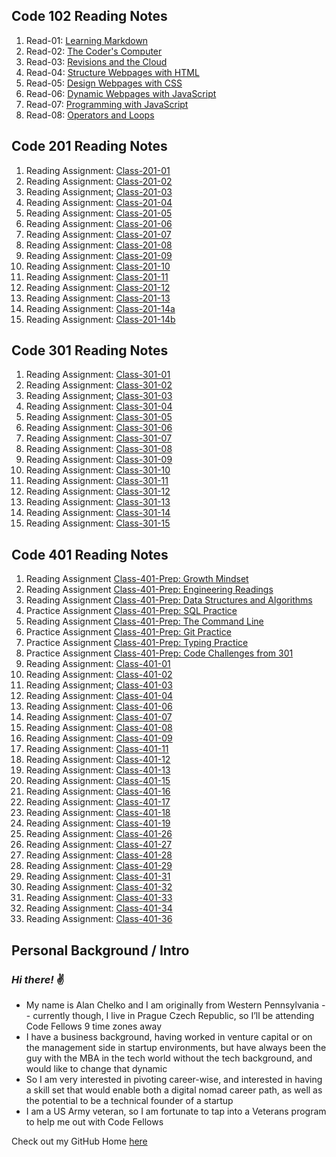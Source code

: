 ## Code 102 Reading Notes

1. Read-01: [Learning Markdown](https://dtuskippy.github.io/reading-notes/read-01-learning-markdown)
2. Read-02: [The Coder's Computer](https://dtuskippy.github.io/reading-notes/read-02-the-coders-computer)
3. Read-03: [Revisions and the Cloud](https://dtuskippy.github.io/reading-notes/read-03-revisions-and-the-cloud)
4. Read-04: [Structure Webpages with HTML](https://dtuskippy.github.io/reading-notes/read-04-structure-webpages-with-html)
5. Read-05: [Design Webpages with CSS](https://dtuskippy.github.io/reading-notes/read-05-design-webpages-with-css)
6. Read-06: [Dynamic Webpages with JavaScript](https://dtuskippy.github.io/reading-notes/read-06-dynamic-webpages-with-javascript)
7. Read-07: [Programming with JavaScript](https://dtuskippy.github.io/reading-notes/read-07-programming-with-javascript)
8. Read-08: [Operators and Loops](https://dtuskippy.github.io/reading-notes/read-08-operators-and-loops)

## Code 201 Reading Notes

1. Reading Assignment: [Class-201-01](https://dtuskippy.github.io/reading-notes/201/class-01)
2. Reading Assignment: [Class-201-02](https://dtuskippy.github.io/reading-notes/201/class-02)
3. Reading Assignment; [Class-201-03](https://dtuskippy.github.io/reading-notes/201/class-03)
4. Reading Assignment: [Class-201-04](https://dtuskippy.github.io/reading-notes/201/class-04)
5. Reading Assignment: [Class-201-05](https://dtuskippy.github.io/reading-notes/201/class-05)
6. Reading Assignment: [Class-201-06](https://dtuskippy.github.io/reading-notes/201/class-06)
7. Reading Assignment: [Class-201-07](https://dtuskippy.github.io/reading-notes/201/class-07)
8. Reading Assignment: [Class-201-08](https://dtuskippy.github.io/reading-notes/201/class-08)
9. Reading Assignment: [Class-201-09](https://dtuskippy.github.io/reading-notes/201/class-09)
10. Reading Assignment: [Class-201-10](https://dtuskippy.github.io/reading-notes/201/class-10)
11. Reading Assignment: [Class-201-11](https://dtuskippy.github.io/reading-notes/201/class-11)
12. Reading Assignment: [Class-201-12](https://dtuskippy.github.io/reading-notes/201/class-12)
13. Reading Assignment: [Class-201-13](https://dtuskippy.github.io/reading-notes/201/class-13)
14. Reading Assignment: [Class-201-14a](https://dtuskippy.github.io/reading-notes/201/class-14a)
15. Reading Assignment: [Class-201-14b](https://dtuskippy.github.io/reading-notes/201/class-14b)

## Code 301 Reading Notes

1. Reading Assignment: [Class-301-01](https://dtuskippy.github.io/reading-notes/301/class-01)
2. Reading Assignment: [Class-301-02](https://dtuskippy.github.io/reading-notes/301/class-02)
3. Reading Assignment; [Class-301-03](https://dtuskippy.github.io/reading-notes/301/class-03)
4. Reading Assignment: [Class-301-04](https://dtuskippy.github.io/reading-notes/301/class-04)
5. Reading Assignment: [Class-301-05](https://dtuskippy.github.io/reading-notes/301/class-05)
6. Reading Assignment: [Class-301-06](https://dtuskippy.github.io/reading-notes/301/class-06)
7. Reading Assignment: [Class-301-07](https://dtuskippy.github.io/reading-notes/301/class-07)
8. Reading Assignment: [Class-301-08](https://dtuskippy.github.io/reading-notes/301/class-08)
9. Reading Assignment: [Class-301-09](https://dtuskippy.github.io/reading-notes/301/class-09)
10. Reading Assignment: [Class-301-10](https://dtuskippy.github.io/reading-notes/301/class-10)
11. Reading Assignment: [Class-301-11](https:/dtuskippy.github.io/reading-notes/301/class-11)
12. Reading Assignment: [Class-301-12](https://dtuskippy.github.io/reading-notes/301/class-12)
13. Reading Assignment: [Class-301-13](https://dtuskippy.github.io/reading-notes/301/class-13)
14. Reading Assignment: [Class-301-14](https://dtuskippy.github.io/reading-notes/301/class-14)
15. Reading Assignment: [Class-301-15](https://dtuskippy.github.io/reading-notes/301/class-15)

## Code 401 Reading Notes

1. Reading Assignment [Class-401-Prep: Growth Mindset](https://dtuskippy.github.io/reading-notes/401/growth-mindset)
2. Reading Assignment [Class-401-Prep: Engineering Readings](https://dtuskippy.github.io/reading-notes/401/engineering-readings)
3. Reading Assignment [Class-401-Prep: Data Structures and Algorithms](https://dtuskippy.github.io/reading-notes/401/data-structures-and-algorithms)
4. Practice Assignment [Class-401-Prep: SQL Practice](https://dtuskippy.github.io/reading-notes/401/sql-practice)
5. Reading Assignment [Class-401-Prep: The Command Line](https://dtuskippy.github.io/reading-notes/401/command-line)
6. Practice Assignment [Class-401-Prep: Git Practice](https://dtuskippy.github.io/reading-notes/401/git-practice)
7. Practice Assignment [Class-401-Prep: Typing Practice](https://dtuskippy.github.io/reading-notes/401/typing-lessons)
8. Practice Assignment [Class-401-Prep: Code Challenges from 301](https://dtuskippy.github.io/reading-notes/401/code-challenges-301)
9. Reading Assignment: [Class-401-01](https://dtuskippy.github.io/reading-notes/401/class-01)
10. Reading Assignment: [Class-401-02](https://dtuskippy.github.io/reading-notes/401/class-02)
11. Reading Assignment; [Class-401-03](https://dtuskippy.github.io/reading-notes/401/class-03)
12. Reading Assignment: [Class-401-04](https://dtuskippy.github.io/reading-notes/401/class-04)
13. Reading Assignment: [Class-401-06](https://dtuskippy.github.io/reading-notes/401/class-06)
14. Reading Assignment: [Class-401-07](https://dtuskippy.github.io/reading-notes/401/class-07)
15. Reading Assignment: [Class-401-08](https://dtuskippy.github.io/reading-notes/401/class-08)
16. Reading Assignment: [Class-401-09](https://dtuskippy.github.io/reading-notes/401/class-09)
17. Reading Assignment: [Class-401-11](https://dtuskippy.github.io/reading-notes/401/class-11)
18. Reading Assignment: [Class-401-12](https://dtuskippy.github.io/reading-notes/401/class-12)
19. Reading Assignment: [Class-401-13](https://dtuskippy.github.io/reading-notes/401/class-13)
20. Reading Assignment: [Class-401-15](https://dtuskippy.github.io/reading-notes/401/class-15)
21. Reading Assignment: [Class-401-16](https://dtuskippy.github.io/reading-notes/401/class-16)
22. Reading Assignment: [Class-401-17](https://dtuskippy.github.io/reading-notes/401/class-17)
23. Reading Assignment: [Class-401-18](https://dtuskippy.github.io/reading-notes/401/class-18)
24. Reading Assignment: [Class-401-19](https://dtuskippy.github.io/reading-notes/401/class-19)
25. Reading Assignment: [Class-401-26](https://dtuskippy.github.io/reading-notes/401/class-26)
26. Reading Assignment: [Class-401-27](https://dtuskippy.github.io/reading-notes/401/class-27)
27. Reading Assignment: [Class-401-28](https://dtuskippy.github.io/reading-notes/401/class-28)
28. Reading Assignment: [Class-401-29](https://dtuskippy.github.io/reading-notes/401/class-29)
29. Reading Assignment: [Class-401-31](https://dtuskippy.github.io/reading-notes/401/class-31)
30. Reading Assignment: [Class-401-32](https://dtuskippy.github.io/reading-notes/401/class-32)
31. Reading Assignment: [Class-401-33](https://dtuskippy.github.io/reading-notes/401/class-33)
32. Reading Assignment: [Class-401-34](https://dtuskippy.github.io/reading-notes/401/class-34)
33. Reading Assignment: [Class-401-36](https://dtuskippy.github.io/reading-notes/401/class-36)

## Personal Background / Intro

### *Hi there!*  ✌️

* My name is Alan Chelko and I am originally from Western Pennsylvania -- currently though, I live in Prague Czech Republic, so I’ll be attending Code Fellows 9 time zones away
* I have a business background, having worked in venture capital or on the management side in startup environments, but have always been the guy with the MBA in the tech world without the tech background, and would like to change that dynamic
* So I am very interested in pivoting career-wise, and interested in having a skill set that would enable both a digital nomad career path, as well as the potential to be a technical founder of a startup
* I am a US Army veteran, so I am fortunate to tap into a Veterans program to help me out with Code Fellows

Check out my GitHub Home [here](https://github.com/dtuskippy)
